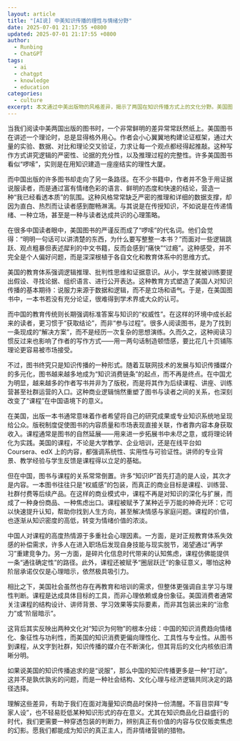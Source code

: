 ```yaml
---
layout: article
title: "[AI说] 中美知识传播的理性与情绪分野"
date: 2025-07-01 21:17:55 +0800
updated: 2025-07-01 21:17:55 +0800
author:
  - Runbing
  - ChatGPT
tags:
  - ai
  - chatgpt
  - knowledge
  - education
categories:
  - culture
excerpt: 本文通过中美出版物的风格差异，揭示了两国在知识传播方式上的文化分野。美国图书强调逻辑推理和严密论证，而中国图书更偏向情绪共鸣与态度输出。随着知识付费的兴起，中国图书日益成为课程等后续产品的“引子”，课程则演变为情绪出口与身份象征，满足社会焦虑与“圈层跃迁”的幻想。而美国课程依旧以系统性、实用性为核心，重视教学质量与学习效果。文章最后呼吁读者在知识商品化浪潮中保持判断力，辨识真正有价值的内容。
---
```


当我们阅读中美两国出版的图书时，一个非常鲜明的差异常常跃然纸上。美国图书在讲述一个理论时，总是显得格外用心。作者会小心翼翼地构建论证框架，通过大量的实验、数据、对比和理论交叉验证，力求让每一个观点都经得起推敲。这种写作方式讲究逻辑的严密性、论据的充分性，以及推理过程的完整性。许多美国图书看似“啰嗦”，实则是在用知识建造一座座结实的理性大厦。

而中国出版的许多图书却走向了另一条路径。在不少书籍中，作者并不急于用证据说服读者，而是通过富有情绪色彩的语言、鲜明的态度和快速的结论，营造一种“我已经看透本质”的氛围。这种风格常常缺乏严密的推理和详细的数据支撑，却因为直白、热烈而让读者感到酣畅淋漓。与其说是在传授知识，不如说是在传递情绪、一种立场，甚至是一种与读者达成共识的心理策略。

在很多中国读者眼中，美国图书的严谨反而成了“啰嗦”的代名词。他们会觉得：“明明一句话可以讲清楚的东西，为什么要写整整一本书？”而面对一些逻辑跳跃、观点粗暴但表述犀利的中文书籍，反而会感到“痛快”“过瘾”。这种感受，并不完全是个人偏好问题，而是深深根植于各自文化和教育体系中的思维方式。

美国的教育体系强调逻辑推理、批判性思维和证据意识。从小，学生就被训练要提出假设、寻找论据、组织语言、进行公开表达。这种教育方式塑造了美国人对知识传播的基本期待：说服力来源于数据和逻辑，而不是立场和语气。于是，在美国图书中，一本书若没有充分论证，很难得到学术界或大众的认可。

而中国的教育传统则长期强调标准答案与知识的“权威性”。在这样的环境中成长起来的读者，更习惯于“获取结论”，而非“参与过程”。很多人阅读图书，是为了找到一条现成的“解决方案”，而不是经历一次复杂的思想演练。久而久之，这种阅读习惯反过来也影响了作者的写作方式——用一两句话制造顿悟感，要比花几十页铺陈理论更容易被市场接受。

不过，图书终究只是知识传播的一种形式。随着互联网技术的发展与知识传播媒介的多元化，图书越来越多地成为“知识消费链条”的起点，而不再是终点。在中国尤为明显，越来越多的作者写书并非为了版税，而是将其作为后续课程、讲座、训练营甚至社群运营的入口。这种商业逻辑悄然重塑了图书与读者之间的关系，也深刻改变了“课程”在中国语境下的意义。

在美国，出版一本书通常意味着作者希望将自己的研究成果或专业知识系统地呈现给公众。版税制度促使图书的内容质量和市场表现直接关联，作者靠内容本身获取收入。课程通常是图书的自然延展——用来进一步拓展书中未尽之意，或将理论转化为实践。美国的课程，不论是大学教学、企业培训，还是在线平台如 Coursera、edX 上的内容，都强调系统性、实用性与可验证性。讲师的专业背景、教学经验与学生反馈是课程得以立足的基础。

但在中国，图书与课程的关系常常倒置。许多“知识IP”首先打造的是人设，其次才是内容。一本图书往往只是“权威感”的包装，而真正的商业目标是课程、训练营、社群付费等后续产品。在这样的商业模式中，课程不再是对知识的深化与扩展，而成了一种身份商品、一种焦虑出口。课程被赋予了某种近乎万能的神奇光环：它可以快速提升认知，帮助你找到人生方向，甚至解决情感与家庭问题。课程的价值，也逐渐从知识密度的高低，转变为情绪价值的浓淡。

中国人对课程的高度热情源于多重社会心理因素。一方面，是对正规教育体系失效感的补偿需求，许多人在进入职场后发现自身技能与现实脱节，渴望通过“再学习”重建竞争力。另一方面，是碎片化信息时代带来的认知焦虑，课程仿佛能提供一条“通往确定性”的路径。此外，课程还被赋予“圈层跃迁”的象征意义，哪怕这种阶层承诺仅仅是心理暗示，依然极具吸引力。

相比之下，美国社会虽然也存在再教育和培训的需求，但整体更强调自主学习与理性判断。课程是达成具体目标的工具，而非心理依赖或身份象征。美国消费者通常关注课程的结构设计、讲师背景、学习效果等实际要素，而非其包装出来的“治愈力”或“阶层暗示”。

这背后其实反映出两种文化对“知识为何物”的根本分歧：中国的知识消费趋向情绪化、象征性与功利性，而美国的知识消费更偏向理性化、工具性与专业性。从图书到课程，从文字到社群，知识传播的媒介在不断演化，但其背后的文化内核依旧清晰分明。

如果说美国的知识传播追求的是“说服”，那么中国的知识传播更多是一种“打动”。这并不是孰优孰劣的问题，而是一种社会结构、文化心理与经济逻辑共同决定的路径选择。

理解这些差异，有助于我们在面对海量知识商品时保持一份清醒。不盲目崇拜“专家人设”，也不轻易贬低某种知识形式的存在意义。尤其在知识商品化日益盛行的时代，我们更需要一种穿透包装的判断力，辨别真正有价值的内容与仅仅贩卖焦虑的幻影。愿我们都能成为知识的真正主人，而非情绪营销的猎物。
